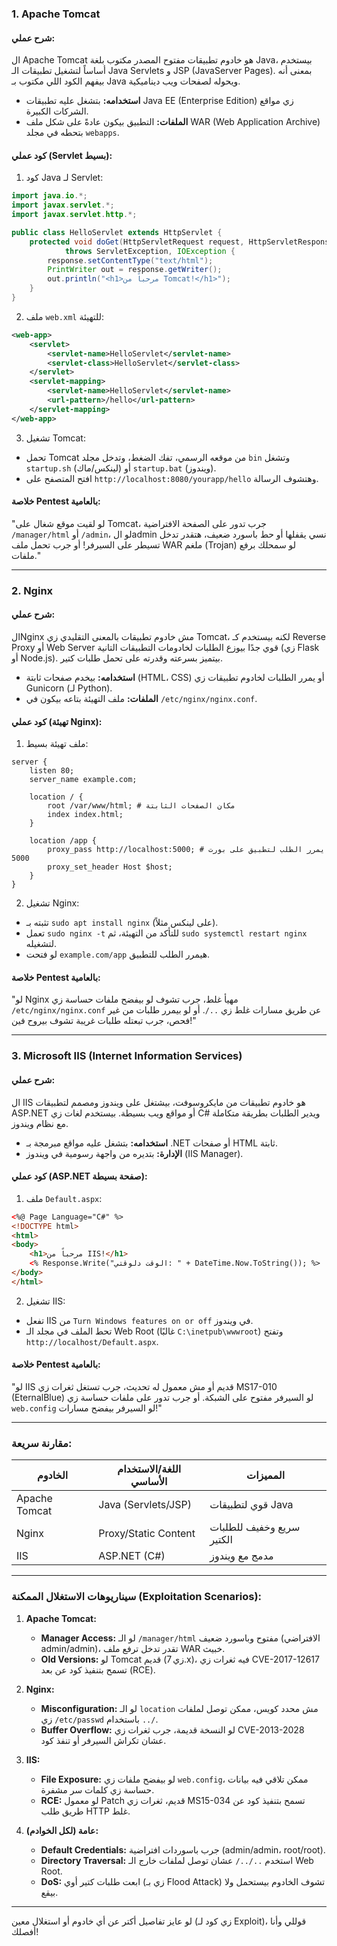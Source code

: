 
### **1. Apache Tomcat**
#### **شرح عملي:**
ال Apache Tomcat هو خادوم تطبيقات مفتوح المصدر مكتوب بلغة Java، بيستخدم أساساً لتشغيل تطبيقات الـ Java Servlets و JSP (JavaServer Pages). بمعنى أنه بيفهم الكود اللي مكتوب بـ Java ويحوله لصفحات ويب ديناميكية.

- **استخدامه:** بتشغل عليه تطبيقات Java EE (Enterprise Edition) زي مواقع الشركات الكبيرة.
- **الملفات:** التطبيق بيكون عادةً على شكل ملف WAR (Web Application Archive) بتحطه في مجلد `webapps`.

#### **كود عملي (Servlet بسيط):**
1. كود Java لـ Servlet:
```java
import java.io.*;
import javax.servlet.*;
import javax.servlet.http.*;

public class HelloServlet extends HttpServlet {
    protected void doGet(HttpServletRequest request, HttpServletResponse response)
            throws ServletException, IOException {
        response.setContentType("text/html");
        PrintWriter out = response.getWriter();
        out.println("<h1>مرحباً من Tomcat!</h1>");
    }
}
```
2. ملف `web.xml` للتهيئة:
```xml
<web-app>
    <servlet>
        <servlet-name>HelloServlet</servlet-name>
        <servlet-class>HelloServlet</servlet-class>
    </servlet>
    <servlet-mapping>
        <servlet-name>HelloServlet</servlet-name>
        <url-pattern>/hello</url-pattern>
    </servlet-mapping>
</web-app>
```
3. تشغيل Tomcat:
- تحمل Tomcat من موقعه الرسمي، تفك الضغط، وتدخل مجلد `bin` وتشغل `startup.sh` (لينكس/ماك) أو `startup.bat` (ويندوز).
- افتح المتصفح على `http://localhost:8080/yourapp/hello` وهتشوف الرسالة.

#### **خلاصة Pentest بالعامية:**
"لو لقيت موقع شغال على Tomcat، جرب تدور على الصفحة الافتراضية `/manager/html` أو `/admin`، لو الadmin نسي يقفلها أو حط باسورد ضعيف، هتقدر تدخل تسيطر على السيرفر! أو جرب تحمل ملف WAR ملغم (Trojan) لو سمحلك برفع ملفات."

---

### **2. Nginx**
#### **شرح عملي:**
الNginx مش خادوم تطبيقات بالمعنى التقليدي زي Tomcat، لكنه بيستخدم كـ Reverse Proxy أو Web Server قوي جدًا بيوزع الطلبات لخادومات التطبيقات التانية (زي Flask أو Node.js). بيتميز بسرعته وقدرته على تحمل طلبات كتير.

- **استخدامه:** بيخدم صفحات ثابتة (HTML، CSS) أو يمرر الطلبات لخادوم تطبيقات زي Gunicorn (لـ Python).
- **الملفات:** ملف التهيئة بتاعه بيكون في `/etc/nginx/nginx.conf`.

#### **كود عملي (تهيئة Nginx):**
1. ملف تهيئة بسيط:
```
server {
    listen 80;
    server_name example.com;

    location / {
        root /var/www/html; # مكان الصفحات الثابتة
        index index.html;
    }

    location /app {
        proxy_pass http://localhost:5000; # يمرر الطلب لتطبيق على بورت 5000
        proxy_set_header Host $host;
    }
}
```
2. تشغيل Nginx:
- تثبته بـ `sudo apt install nginx` (على لينكس مثلاً).
- تعمل `sudo nginx -t` للتأكد من التهيئة، ثم `sudo systemctl restart nginx` لتشغيله.
- لو فتحت `example.com/app` هيمرر الطلب للتطبيق.

#### **خلاصة Pentest بالعامية:**
"لو Nginx مهيأ غلط، جرب تشوف لو بيفضح ملفات حساسة زي `/etc/nginx/nginx.conf` عن طريق مسارات غلط زي `../`. أو لو بيمرر طلبات من غير فحص، جرب تبعتله طلبات غريبة تشوف بيروح فين!"

---

### **3. Microsoft IIS (Internet Information Services)**
#### **شرح عملي:**
ال IIS هو خادوم تطبيقات من مايكروسوفت، بيشتغل على ويندوز ومصمم لتطبيقات ASP.NET أو مواقع ويب بسيطة. بيستخدم لغات زي C# ويدير الطلبات بطريقة متكاملة مع نظام ويندوز.

- **استخدامه:** بتشغل عليه مواقع مبرمجة بـ .NET أو صفحات HTML ثابتة.
- **الإدارة:** بتديره من واجهة رسومية في ويندوز (IIS Manager).

#### **كود عملي (ASP.NET صفحة بسيطة):**
1. ملف `Default.aspx`:
```html
<%@ Page Language="C#" %>
<!DOCTYPE html>
<html>
<body>
    <h1>مرحباً من IIS!</h1>
    <% Response.Write("الوقت دلوقتي: " + DateTime.Now.ToString()); %>
</body>
</html>
```
2. تشغيل IIS:
- تفعل IIS من `Turn Windows features on or off` في ويندوز.
- تحط الملف في مجلد الـ Web Root (غالبًا `C:\inetpub\wwwroot`) وتفتح `http://localhost/Default.aspx`.

#### **خلاصة Pentest بالعامية:**
"لو IIS قديم أو مش معمول له تحديث، جرب تستغل ثغرات زي MS17-010 (EternalBlue) لو السيرفر مفتوح على الشبكة. أو جرب تدور على ملفات حساسة زي `web.config` لو السيرفر بيفضح مسارات!"

---

### **مقارنة سريعة:**
| الخادوم       | اللغة/الاستخدام الأساسي       | المميزات                   |
|----------------|--------------------------------|----------------------------|
| Apache Tomcat | Java (Servlets/JSP)           | قوي لتطبيقات Java         |
| Nginx         | Proxy/Static Content          | سريع وخفيف للطلبات الكتير |
| IIS           | ASP.NET (C#)                  | مدمج مع ويندوز            |

---

### **سيناريوهات الاستغلال الممكنة (Exploitation Scenarios):**
1. **Apache Tomcat:**
   - **Manager Access:** لو الـ `/manager/html` مفتوح وباسورد ضعيف (الافتراضي admin/admin)، تقدر تدخل ترفع ملف WAR خبيث.
   - **Old Versions:** لو Tomcat قديم (زي 7.x)، فيه ثغرات زي CVE-2017-12617 تسمح بتنفيذ كود عن بعد (RCE).

2. **Nginx:**
   - **Misconfiguration:** لو الـ `location` مش محدد كويس، ممكن توصل لملفات زي `/etc/passwd` باستخدام `../`.
   - **Buffer Overflow:** لو النسخة قديمة، جرب ثغرات زي CVE-2013-2028 عشان تكراش السيرفر أو تنفذ كود.

3. **IIS:**
   - **File Exposure:** لو بيفضح ملفات زي `web.config`، ممكن تلاقي فيه بيانات حساسة زي كلمات سر مشفرة.
   - **RCE:** لو معمول Patch قديم، ثغرات زي MS15-034 تسمح بتنفيذ كود عن طريق طلب HTTP غلط.

4. **عامة (لكل الخوادم):**
   - **Default Credentials:** جرب باسوردات افتراضية (admin/admin، root/root).
   - **Directory Traversal:** استخدم `../../` عشان توصل لملفات خارج الـ Web Root.
   - **DoS:** ابعت طلبات كتير أوي (زي بـ Flood Attack) تشوف الخادوم بيستحمل ولا بيقع.

---

لو عايز تفاصيل أكتر عن أي خادوم أو استغلال معين (زي كود لـ Exploit)، قوللي وأنا أفصلك!